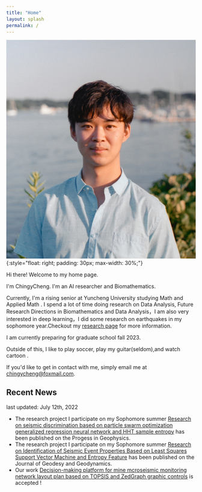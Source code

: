 ```yaml
---
title: "Home"
layout: splash
permalink: /
---
```


![Chingy Cheng](./images/profile.JPG)
{:style="float: right; padding: 30px; max-width: 30%;"}

Hi there! Welcome to my home page. 

I'm ChingyCheng. I'm an AI researcher and Biomathematics.

Currently, I'm a rising senior at Yuncheng University studying Math and Applied Math . I spend a lot of time doing research on Data Analysis, Future Research Directions in Biomathematics and Data Analysis，I am also very interested in deep learning，I did some research on earthquakes in my sophomore year.Checkout my [research page](/_pages/research.md) for more information.

I am currently preparing for graduate school fall 2023.

Outside of this, I like to  play soccer, play my guitar(seldom),and watch cartoon . 

If you'd like to get in contact with me, simply email me at [chingycheng@foxmail.com](mailto:chingycheng@foxmail.com).

## Recent News
last updated: July 12th, 2022
- The research project I participate on my Sophomore summer [Research on seismic discrimination based on particle swarm optimization generalized regression neural network and HHT sample entropy](https://kns.cnki.net/kcms/detail/detail.aspx?filename=DQWJ2022031500J&dbcode=DKFX&dbname=DKFX2022&v=S8LCx_iKxHZwzIf37irYxfUIXBeHlC8GhgF9dyL40h0xJzBSgRmLQGvkJc3gwpjH)  has been published on the Progess in Geophysics.
- The research project I participate on my Sophomore summer [Research on Identification of Seismic Event Properties Based on Least Squares Support Vector Machine and Entropy Feature](https://kns.cnki.net/kcms/detail/detail.aspx?doi=10.14075/j.jgg.2022.06.019) has been published on the Journal of Geodesy and Geodynamics.
- Our work [Decision-making platform for mine mcroseismic monitoring network layout plan based on TOPSIS and ZedGraph graphic controls](https://kns.cnki.net/kcms/detail/detail.aspx?dbcode=CJFD&dbname=CJFDAUTO&filename=SYXZ202203001&uniplatform=NZKPT&v=WQLhOUsEE2Ny13mKBzFFTg1MH4UfiBiMihiJSvVAzbPdTDJxVhDcT2K3elAZkcIw) is accepted !
